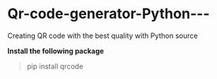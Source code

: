 # Qr-code-generator-Python---
 Creating QR code with the best quality with Python source



**Install the following package**
>pip install qrcode
